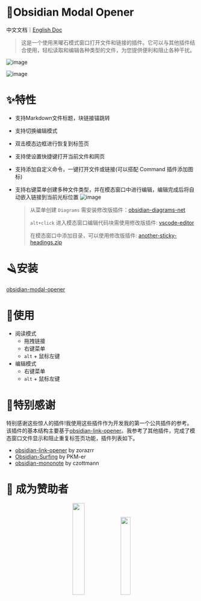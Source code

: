 # 🎉Obsidian Modal Opener

中文文档｜[English Doc](https://github.com/likemuuxi/obsidian-modal-plugin/blob/main/README.md)

> 这是一个使用黑曜石模式窗口打开文件和链接的插件。它可以与其他插件结合使用，轻松读取和编辑各种类型的文件，为您提供便利和阻止各种干扰。

![image](https://muuxi-oss.oss-cn-hangzhou.aliyuncs.com/img/1743083421538.png)

![image](https://muuxi-oss.oss-cn-hangzhou.aliyuncs.com/img/1743083433159.png)

# ✨特性

- 支持Markdown文件标题，块链接锚跳转
- 支持切换编辑模式
- 双击模态边框进行恢复到标签页
- 支持使设置快捷键打开当前文件和网页
- 支持添加自定义命令，一键打开文件或链接(可以搭配 Command 插件添加图标)
- 支持右键菜单创建多种文件类型，并在模态窗口中进行编辑，编辑完成后将自动嵌入链接到当前光标位置
  ![image](https://muuxi-oss.oss-cn-hangzhou.aliyuncs.com/img/1743083438702.png)

  > 从菜单创建 `Diagrams` 需安装修改版插件：[obsidian-diagrams-net](https://github.com/likemuuxi/obsidian-diagrams-net)
  > 
  > `alt+click` 进入模态窗口编辑代码块需使用修改版插件: [vscode-editor](https://github.com/likemuuxi/obsidian-vscode-editor)
  >
  > 在模态窗口中添加目录，可以使用修改版插件: [another-sticky-headings.zip](https://github.com/user-attachments/files/19037705/another-sticky-headings.zip)


# 🪒安装

[obsidian-modal-opener](https://obsidian.md/plugins?id=modal-opener)

# 🎯使用

- 阅读模式
  - 拖拽链接
  - 右键菜单
  - `alt` + 鼠标左键
- 编辑模式
  - 右键菜单
  - `alt` + 鼠标左键

# 🥰特别感谢

特别感谢这些惊人的插件!我使用这些插件作为开发我的第一个公共插件的参考。该插件的基本结构主要基于[obsidian-link-opener](https://github.com/zorazrr/obsidian-link-opener)。我参考了其他插件，完成了模态窗口文件显示和阻止重复标签页功能，插件列表如下。

- [obsidian-link-opener](https://github.com/zorazrr/obsidian-link-opener) by zorazrr
- [Obsidian-Surfing](https://github.com/PKM-er/Obsidian-Surfing) by PKM-er
- [obsidian-mononote](https://github.com/czottmann/obsidian-mononote/tree/main) by czottmann

# 🌟 成为赞助者

<p align="center">
  <img src="https://muuxi-oss.oss-cn-hangzhou.aliyuncs.com/img/1744463048990.png" width="25%" />
  <img src="https://muuxi-oss.oss-cn-hangzhou.aliyuncs.com/img/1744463038765.png" width="23%" />
</p>
